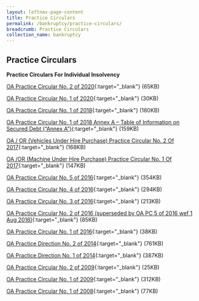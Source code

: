 ```yaml
---
layout: leftnav-page-content
title: Practice Circulars
permalink: /bankruptcy/practice-circulars/
breadcrumb: Practice Circulars
collection_name: bankruptcy
---
```


Practice Circulars
---

**Practice Circulars For Individual Insolvency**

[OA Practice Circular No. 2 of 2020](/files/OAPC2of2020.pdf/){:target="_blank"} (65KB)

[OA Practice Circular No. 1 of 2020](/files/OAORPC1of2020.pdf/){:target="_blank"} (30KB)

[OA Practice Circular No. 1 of 2018](/files/OAPracticeCircularNo1of2018.pdf/){:target="_blank"} (180KB)

[OA Practice Circular No. 1 of 2018 Annex A – Table of Information on Secured Debt (“Annex A”)](/files/AnnexA-TableofInformationonSecuredDebt.pdf/){:target="_blank"} (159KB)

[OA / OR (Vehicles Under Hire Purchase) Practice Circular No. 2 Of 2017](/files/PracticeCircularNo2of2017.pdf/){:target="_blank"} (168KB)

[OA /OR (Machine Under Hire Purchase) Practice Circular No. 1 Of 2017](/files/PracticeCircular1of2017.pdf/){:target="_blank"} (147KB)  

[OA Practice Circular No. 5 of 2016](/files/OAPC5of2016.pdf/){:target="_blank"} (354KB)

[OA Practice Circular No. 4 of 2016](/files/PracticeCircular4of2016.pdf/){:target="_blank"} (294KB)

[OA Practice Circular No. 3 of 2016](/files/PracticeCircular3of2016.pdf/){:target="_blank"} (213KB)

[OA Practice Circular No. 2 of 2016 (superseded by OA PC 5 of 2016 wef 1 Aug 2016)](/files/OAPC2of2016.pdf/){:target="_blank"} (85KB)

[OA Practice Circular No. 1 of 2016](/files/OAPC1of2016.pdf/){:target="_blank"} (38KB)

[OA Practice Direction No. 2 of 2014](/files/OAPracticeDirectionNo2of2014.pdf/){:target="_blank"} (761KB)

[OA Practice Direction No. 1 of 2014](/files/OAPracticeDirectionNo1of2014.pdf/){:target="_blank"} (387KB)

[OA Practice Circular No. 2 of 2009](/files/linkclicka4f5.pdf/){:target="_blank"} (25KB)

[OA Practice Circular No. 1 of 2009](/files/linkclick157c.pdf/){:target="_blank"} (312KB)

[OA Practice Circular No. 1 of 2008](/files/linkclick717a.pdf/){:target="_blank"} (77KB)
